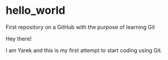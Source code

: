 # hello_world
First repository on a GitHub with the purpose of learning Git

Hey there!

I am Yarek and this is my first attempt to start coding using Git.
